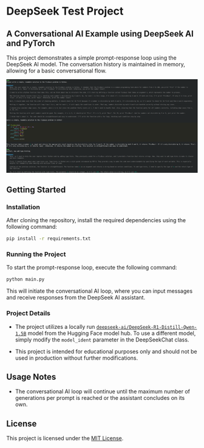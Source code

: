 # DeepSeek Test Project

## A Conversational AI Example using DeepSeek AI and PyTorch

This project demonstrates a simple prompt-response loop using the DeepSeek AI model. The conversation history is maintained in memory, allowing for a basic conversational flow.

![DeepSeek AI example](./example.png)

## Getting Started

### Installation

After cloning the repository, install the required dependencies using the following command:

```bash
pip install -r requirements.txt
```

### Running the Project

To start the prompt-response loop, execute the following command:

```bash
python main.py
```

This will initiate the conversational AI loop, where you can input messages and receive responses from the DeepSeek AI assistant.

### Project Details

- The project utilizes a locally run [`deepseek-ai/DeepSeek-R1-Distill-Qwen-1.5B`](https://huggingface.co/deepseek-ai/DeepSeek-R1-Distill-Qwen-1.5B) model from the Hugging Face model hub. To use a different model, simply modify the `model_ident` parameter in the DeepSeekChat class.

- This project is intended for educational purposes only and should not be used in production without further modifications.

## Usage Notes

- The conversational AI loop will continue until the maximum number of generations per prompt is reached or the assistant concludes on its own.

## License

This project is licensed under the [MIT License](LICENSE).

